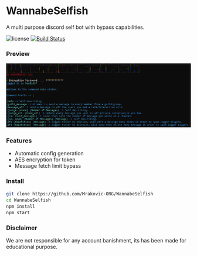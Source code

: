 # WannabeSelfish
A multi purpose discord self bot with bypass capabilities.

![license](https://img.shields.io/badge/LICENSE-GNU-green?style=flat-square)
[![Build Status](https://img.shields.io/travis/com/Mrakovic-ORG/WannabeSelfish?style=flat-square)](https://travis-ci.com/Mrakovic-ORG/WannabeSelfish)

### Preview
![preview](images/preview.png)

### Features
- Automatic config generation
- AES encryption for token
- Message fetch limit bypass

### Install
```sh
git clone https://github.com/Mrakovic-ORG/WannabeSelfish
cd WannabeSelfish
npm install
npm start
```
### Disclaimer
We are not responsible for any account banishment, its has been made for educational purpose.